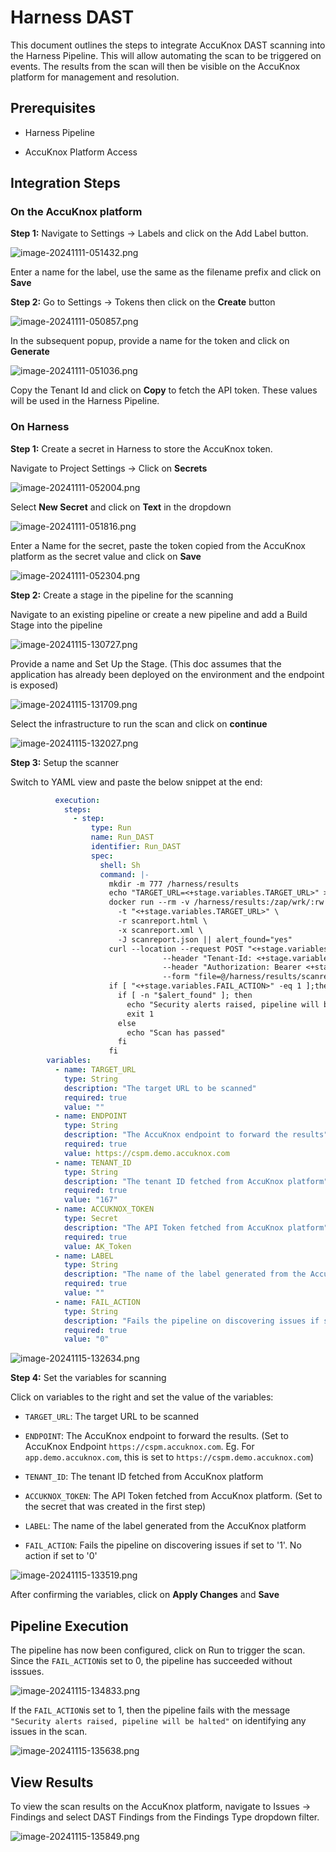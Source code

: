 # Harness DAST

This document outlines the steps to integrate AccuKnox DAST scanning into the Harness Pipeline. This will allow automating the scan to be triggered on events. The results from the scan will then be visible on the AccuKnox platform for management and resolution.

## Prerequisites

- Harness Pipeline

- AccuKnox Platform Access

## Integration Steps

### On the AccuKnox platform

**Step 1:** Navigate to Settings → Labels and click on the Add Label button.

![image-20241111-051432.png](./images/harness-dast/1.png)

Enter a name for the label, use the same as the filename prefix and click on **Save**

**Step 2:** Go to Settings → Tokens then click on the **Create** button

![image-20241111-050857.png](./images/harness-dast/2.png)

In the subsequent popup, provide a name for the token and click on **Generate**

![image-20241111-051036.png](./images/harness-dast/3.png)

Copy the Tenant Id and click on **Copy** to fetch the API token. These values will be used in the Harness Pipeline.

### On Harness

**Step 1:** Create a secret in Harness to store the AccuKnox token.

Navigate to Project Settings → Click on **Secrets**

![image-20241111-052004.png](./images/harness-dast/4.png)

Select **New Secret** and click on **Text** in the dropdown

![image-20241111-051816.png](./images/harness-dast/5.png)

Enter a Name for the secret, paste the token copied from the AccuKnox platform as the secret value and click on **Save**

![image-20241111-052304.png](./images/harness-dast/6.png)

**Step 2:** Create a stage in the pipeline for the scanning

Navigate to an existing pipeline or create a new pipeline and add a Build Stage into the pipeline

![image-20241115-130727.png](./images/harness-dast/7.png)

Provide a name and Set Up the Stage. (This doc assumes that the application has already been deployed on the environment and the endpoint is exposed)

![image-20241115-131709.png](./images/harness-dast/8.png)

Select the infrastructure to run the scan and click on **continue**

![image-20241115-132027.png](./images/harness-dast/9.png)

**Step 3:** Setup the scanner

Switch to YAML view and paste the below snippet at the end:

```yaml
          execution:
            steps:
              - step:
                  type: Run
                  name: Run_DAST
                  identifier: Run_DAST
                  spec:
                    shell: Sh
                    command: |-
                      mkdir -m 777 /harness/results
                      echo "TARGET_URL=<+stage.variables.TARGET_URL>" >> /harness/results/env.sh
                      docker run --rm -v /harness/results:/zap/wrk/:rw -t zaproxy/zap-stable zap-baseline.py \
                        -t "<+stage.variables.TARGET_URL>" \
                        -r scanreport.html \
                        -x scanreport.xml \
                        -J scanreport.json || alert_found="yes"
                      curl --location --request POST "<+stage.variables.ENDPOINT>/api/v1/artifact/?tenant_id=<+stage.variables.TENANT_ID>&data_type=ZAP&save_to_s3=true&label_id=<+stage.variables.LABEL>" \
                                  --header "Tenant-Id: <+stage.variables.TENANT_ID>" \
                                  --header "Authorization: Bearer <+stage.variables.ACCUKNOX_TOKEN>" \
                                  --form "file=@/harness/results/scanreport.json"
                      if [ "<+stage.variables.FAIL_ACTION>" -eq 1 ];then
                        if [ -n "$alert_found" ]; then
                          echo "Security alerts raised, pipeline will be halted"
                          exit 1
                        else
                          echo "Scan has passed"
                        fi
                      fi
        variables:
          - name: TARGET_URL
            type: String
            description: "The target URL to be scanned"
            required: true
            value: ""
          - name: ENDPOINT
            type: String
            description: "The AccuKnox endpoint to forward the results"
            required: true
            value: https://cspm.demo.accuknox.com
          - name: TENANT_ID
            type: String
            description: "The tenant ID fetched from AccuKnox platform"
            required: true
            value: "167"
          - name: ACCUKNOX_TOKEN
            type: Secret
            description: "The API Token fetched from AccuKnox platform"
            required: true
            value: AK_Token
          - name: LABEL
            type: String
            description: "The name of the label generated from the AccuKnox platform"
            required: true
            value: ""
          - name: FAIL_ACTION
            type: String
            description: "Fails the pipeline on discovering issues if set to '1'. No action if set to '0'"
            required: true
            value: "0"
```

![image-20241115-132634.png](./images/harness-dast/10.png)

**Step 4:** Set the variables for scanning

Click on variables to the right and set the value of the variables:

- `TARGET_URL`: The target URL to be scanned

- `ENDPOINT`: The AccuKnox endpoint to forward the results. (Set to AccuKnox Endpoint `https://cspm.accuknox.com`. Eg. For `app.demo.accuknox.com`, this is set to `https://cspm.demo.accuknox.com`)

- `TENANT_ID`: The tenant ID fetched from AccuKnox platform

- `ACCUKNOX_TOKEN`: The API Token fetched from AccuKnox platform. (Set to the secret that was created in the first step)

- `LABEL`: The name of the label generated from the AccuKnox platform

- `FAIL_ACTION`: Fails the pipeline on discovering issues if set to '1'. No action if set to '0'

![image-20241115-133519.png](./images/harness-dast/11.png)

After confirming the variables, click on **Apply Changes** and **Save**

## Pipeline Execution

The pipeline has now been configured, click on Run to trigger the scan. Since the `FAIL_ACTION`is set to 0, the pipeline has succeeded without isssues.

![image-20241115-134833.png](./images/harness-dast/12.png)

If the `FAIL_ACTION`is set to 1, then the pipeline fails with the message `"Security alerts raised, pipeline will be halted"` on identifying any issues in the scan.

![image-20241115-135638.png](./images/harness-dast/13.png)

## View Results

To view the scan results on the AccuKnox platform, navigate to Issues → Findings and select DAST Findings from the Findings Type dropdown filter.

![image-20241115-135849.png](./images/harness-dast/14.png)
